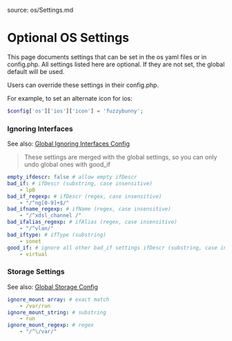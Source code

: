 source: os/Settings.md
# Optional OS Settings

This page documents settings that can be set in the os yaml files or in config.php.
All settings listed here are optional. If they are not set, the global default will be used.

Users can override these settings in their config.php.

For example, to set an alternate icon for ios:
```php
$config['os']['ios']['icon'] = 'fuzzybunny';
```

### Ignoring Interfaces
See also: [Global Ignoring Interfaces Config](../../Support/Configuration.md#interfaces-to-be-ignored)

> These settings are merged with the global settings, so you can only undo global ones with good_if

```yaml
empty_ifdescr: false # allow empty ifDescr
bad_if: # ifDescr (substring, case insensitive)
    - lp0
bad_if_regexp: # ifDescr (regex, case insensitive)
    - "/^ng[0-9]+$/"
bad_ifname_regexp: # ifName (regex, case insensitive)
    - "/^xdsl_channel /"
bad_ifalias_regexp: # ifAlias (regex, case insensitive)
    - "/^vlan/"
bad_iftype: # ifType (substring)
    - sonet
good_if: # ignore all other bad_if settings ifDescr (substring, case insensitive)
    - virtual

```


### Storage Settings
See also: [Global Storage Config](../../Support/Configuration.md#storage-configuration)

```yaml
ignore_mount array: # exact match
    - /var/run
ignore_mount_string: # substring
    - run
ignore_mount_regexp: # regex
    - "/^\/var/"
```
